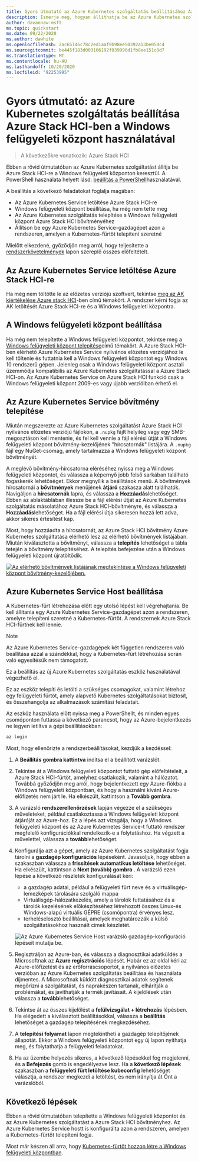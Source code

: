 ```yaml
---
title: Gyors útmutató az Azure Kubernetes szolgáltatás beállításához Azure Stack HCI-ben a Windows felügyeleti központ használatával
description: Ismerje meg, hogyan állíthatja be az Azure Kubernetes szolgáltatást a Azure Stack HCI-ben a Windows felügyeleti központon keresztül
author: davannaw-msft
ms.topic: quickstart
ms.date: 09/22/2020
ms.author: dawhite
ms.openlocfilehash: 2ac65146c78c2ed1aaf9b98ee50392a13be050c4
ms.sourcegitcommit: be445f183d003106192f039990d1fb8ee151c8d7
ms.translationtype: MT
ms.contentlocale: hu-HU
ms.lasthandoff: 10/20/2020
ms.locfileid: "92253995"
---
```

# <a name="quickstart-set-up-azure-kubernetes-service-on-azure-stack-hci-using-windows-admin-center"></a>Gyors útmutató: az Azure Kubernetes szolgáltatás beállítása Azure Stack HCI-ben a Windows felügyeleti központ használatával

> A következőkre vonatkozik: Azure Stack HCI

Ebben a rövid útmutatóban az Azure Kubernetes szolgáltatást állítja be Azure Stack HCI-re a Windows felügyeleti központon keresztül. A PowerShell használata helyett lásd: [beállítás a PowerShell](setup-powershell.md)használatával.

A beállítás a következő feladatokat foglalja magában:

* Az Azure Kubernetes Service letöltése Azure Stack HCI-re
* Windows felügyeleti központ beállítása, ha még nem tette meg
* Az Azure Kubernetes szolgáltatás telepítése a Windows felügyeleti központ Azure Stack HCI bővítményéhez
* Állítson be egy Azure Kubernetes Service-gazdagépet azon a rendszeren, amelyen a Kubernetes-fürtöt telepíteni szeretné

Mielőtt elkezdené, győződjön meg arról, hogy teljesítette a [rendszerkövetelmények](.\system-requirements.md) lapon szereplő összes előfeltételt.

## <a name="download-azure-kubernetes-service-on-azure-stack-hci"></a>Az Azure Kubernetes Service letöltése Azure Stack HCI-re

Ha még nem töltötte le az előzetes verziójú szoftvert, tekintse [meg az AK kiértékelése Azure stack HCI](https://aka.ms/AKS-HCI-Evaluate)-ben című témakört. A rendszer kérni fogja az AK letöltését Azure Stack HCI-re és a Windows felügyeleti központra.

## <a name="setting-up-windows-admin-center"></a>A Windows felügyeleti központ beállítása

Ha még nem telepítette a Windows felügyeleti központot, tekintse meg a [Windows felügyeleti központ telepítése](/windows-server/manage/windows-admin-center/deploy/install)című témakört. A Azure Stack HCI-ben elérhető Azure Kubernetes Service nyilvános előzetes verziójához le kell töltenie és futtatnia kell a Windows felügyeleti központot egy Windows 10 rendszerű gépen. Jelenleg csak a Windows felügyeleti központ asztali üzemmódja kompatibilis az Azure Kubernetes szolgáltatással a Azure Stack HCI-on. Az Azure Kubernetes Service on Azure Stack HCI funkció csak a Windows felügyeleti központ 2009-es vagy újabb verzióiban érhető el.

## <a name="installing-the-azure-kubernetes-service-extension"></a>Az Azure Kubernetes Service bővítmény telepítése

Miután megszerezte az Azure Kubernetes szolgáltatást Azure Stack HCI nyilvános előzetes verziójú fájlokon, a `.nupkg` fájlt helyileg vagy egy SMB-megosztáson kell mentenie, és fel kell vennie a fájl elérési útját a Windows felügyeleti központ bővítmény-kezelőjének "hírcsatornák" listájára. A `.nupkg` fájl egy NuGet-csomag, amely tartalmazza a Windows felügyeleti központ bővítményét.

A meglévő bővítmény-hírcsatorna eléréséhez nyissa meg a Windows felügyeleti központot, és válassza a képernyő jobb felső sarkában található fogaskerék lehetőséget. Ekkor megnyílik a beállítások menü. A bővítmények hírcsatornái a **bővítmények** menüjének **átjáró** szakasza alatt találhatók. Navigáljon a **hírcsatornák** lapra, és válassza a **Hozzáadás**lehetőséget. Ebben az ablaktáblában illessze be a fájl elérési útját az Azure Kubernetes szolgáltatás másolatához Azure Stack HCI-bővítményre, és válassza a **Hozzáadás**lehetőséget. Ha a fájl elérési útja sikeresen hozzá lett adva, akkor sikeres értesítést kap. 

Most, hogy hozzáadta a hírcsatornát, az Azure Stack HCI bővítmény Azure Kubernetes szolgáltatása elérhető lesz az elérhető bővítmények listájában. Miután kiválasztotta a bővítményt, válassza a **telepítés** lehetőséget a tábla tetején a bővítmény telepítéséhez. A telepítés befejezése után a Windows felügyeleti központ újratöltődik. 

[![Az elérhető bővítmények listájának megtekintése a Windows felügyeleti központ bővítmény-kezelőjében. ](.\media\setup\extension-manager.png)](.\media\setup\extension-manager.png#lightbox)

## <a name="setting-up-an-azure-kubernetes-service-host"></a>Azure Kubernetes Service Host beállítása

A Kubernetes-fürt létrehozása előtt egy utolsó lépést kell végrehajtania. Be kell állítania egy Azure Kubernetes Service-gazdagépet azon a rendszeren, amelyre telepíteni szeretné a Kubernetes-fürtöt. A rendszernek Azure Stack HCI-fürtnek kell lennie. 

> [!NOTE] 
> Az Azure Kubernetes Service-gazdagépek két független rendszeren való beállítása azzal a szándékkal, hogy a Kubernetes-fürt létrehozása során való egyesítésük nem támogatott. 

Ez a beállítás az új Azure Kubernetes szolgáltatás eszköz használatával végezhető el. 

Ez az eszköz telepíti és letölti a szükséges csomagokat, valamint létrehoz egy felügyeleti fürtöt, amely alapvető Kubernetes szolgáltatásokat biztosít, és összehangolja az alkalmazások számítási feladatait. 

Az eszköz használata előtt nyissa meg a PowerShellt, és minden egyes csomóponton futtassa a következő parancsot, hogy az Azure-bejelentkezés ne legyen letiltva a gépi beállításokban:
```PowerShell
az login
```

Most, hogy ellenőrizte a rendszerbeállításokat, kezdjük a kezdéssel: 
1. A **Beállítás gombra kattintva** indítsa el a beállított varázslót.
2. Tekintse át a Windows felügyeleti központot futtató gép előfeltételeit, a Azure Stack HCI-fürtöt, amelyhez csatlakozik, valamint a hálózatot. Továbbá győződjön meg arról, hogy bejelentkezett egy Azure-fiókba a Windows felügyeleti központban, és hogy a használni kívánt Azure-előfizetés nem járt le. Ha elkészült, kattintson a **Tovább gombra**.
3. A varázsló **rendszerellenőrzések** lapján végezze el a szükséges műveleteket, például csatlakoztassa a Windows felügyeleti központ átjáróját az Azure-hoz. Ez a lépés azt vizsgálja, hogy a Windows felügyeleti központ és az Azure Kubernetes Service-t futtató rendszer megfelelő konfigurációkkal rendelkezik-e a folytatáshoz. Ha végzett a művelettel, válassza a **tovább**lehetőséget.
4. Konfigurálja azt a gépet, amely az Azure Kubernetes szolgáltatást fogja tárolni a **gazdagép konfigurációs** lépéseként. Javasoljuk, hogy ebben a szakaszban válassza a **frissítések automatikus letöltése** lehetőséget. Ha elkészült, kattintson a **Next (tovább) gombra** . A varázsló ezen lépése a következő részletek konfigurálását kéri:
    * a gazdagép adatai, például a felügyeleti fürt neve és a virtuálisgép-lemezképek tárolására szolgáló mappa
    * Virtuálisgép-hálózatkezelés, amely a tárolók futtatásához és a tárolók kezelésének előkészítéséhez létrehozott összes Linux-és Windows-alapú virtuális GÉPRE (csomópontra) érvényes lesz. 
    * terheléselosztó beállításai, amelyek meghatározzák a külső szolgáltatásokhoz használt címek készletét.

    ![Az Azure Kubernetes Service Host varázsló gazdagép-konfiguráció lépéseit mutatja be.](.\media\setup\host-configuration.png)

5. Regisztráljon az Azure-ban, és válassza a diagnosztikai adatküldés a Microsoftnak az **Azure regisztrációs** lépését. Habár ez az oldal kéri az Azure-előfizetést és az erőforráscsoportot, a nyilvános előzetes verzióban az Azure Kubernetes szolgáltatás beállítása és használata díjmentes. A Microsoftnak küldött diagnosztikai adatok segítenek megőrizni a szolgáltatást, és naprakészen tartanak, elhárítják a problémákat, és javíthatják a termék javításait. A kijelölések után válassza a **tovább**lehetőséget.
6. Tekintse át az összes kijelölést a **felülvizsgálat + létrehozás** lépésben. Ha elégedett a kiválasztott beállításokkal, válassza a **beállítás** lehetőséget a gazdagép telepítésének megkezdéséhez. 
7. A **telepítési folyamat** lapon megtekintheti a gazdagép telepítőjének állapotát. Ekkor a Windows felügyeleti központot egy új lapon nyithatja meg, és folytathatja a felügyeleti feladatokat. 
8. Ha az üzembe helyezés sikeres, a következő lépésekkel fog megjelenni, és a **Befejezés** gomb is engedélyezve lesz. Ha a **következő lépések** szakaszban a **felügyeleti fürt letöltése kubeconfig** lehetőséget választja, a rendszer megkezdi a letöltést, és nem irányítja át Önt a varázslóból. 

## <a name="next-steps"></a>Következő lépések

Ebben a rövid útmutatóban telepítette a Windows felügyeleti központot és az Azure Kubernetes szolgáltatást a Azure Stack HCI bővítményhez. Az Azure Kubernetes Service hostt is konfigurálta azon a rendszeren, amelyen a Kubernetes-fürtöt telepíteni fogja.

Most már készen áll arra, hogy [Kubernetes-fürtöt hozzon létre a Windows felügyeleti központban](create-kubernetes-cluster.md).
